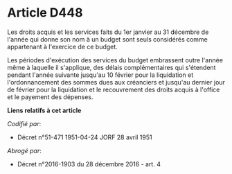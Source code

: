 # Article D448

Les droits acquis et les services faits du 1er janvier au 31 décembre de l'année qui donne son nom à un budget sont seuls
considérés comme appartenant à l'exercice de ce budget.

Les périodes d'exécution des services du budget embrassent outre l'année même à laquelle il s'applique, des délais
complémentaires qui s'étendent pendant l'année suivante jusqu'au 10 février pour la liquidation et l'ordonnancement des
sommes dues aux créanciers et jusqu'au dernier jour de février pour la liquidation et le recouvrement des droits acquis à
l'office et le payement des dépenses.

**Liens relatifs à cet article**

_Codifié par_:

  - Décret n°51-471 1951-04-24 JORF 28 avril 1951

_Abrogé par_:

  - Décret n°2016-1903 du 28 décembre 2016 - art. 4
